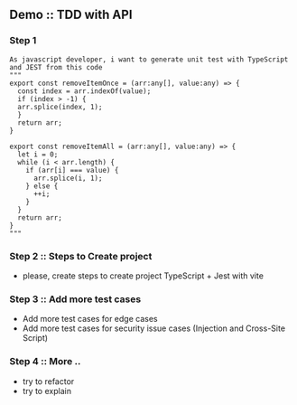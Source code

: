 ## Demo :: TDD with API

### Step 1
```
As javascript developer, i want to generate unit test with TypeScript and JEST from this code
"""
export const removeItemOnce = (arr:any[], value:any) => {
  const index = arr.indexOf(value);
  if (index > -1) {
  arr.splice(index, 1);
  }
  return arr;
}
   
export const removeItemAll = (arr:any[], value:any) => {
  let i = 0;
  while (i < arr.length) {
    if (arr[i] === value) {
      arr.splice(i, 1);
    } else {
      ++i;
    }
  }
  return arr;
}
"""

```

### Step 2 :: Steps to Create project
* please, create steps to create project TypeScript + Jest with vite

### Step 3 :: Add more test cases
* Add more test cases for edge cases
* Add more test cases for security issue cases (Injection and Cross-Site Script)

### Step 4 :: More ..
* try to refactor
* try to explain